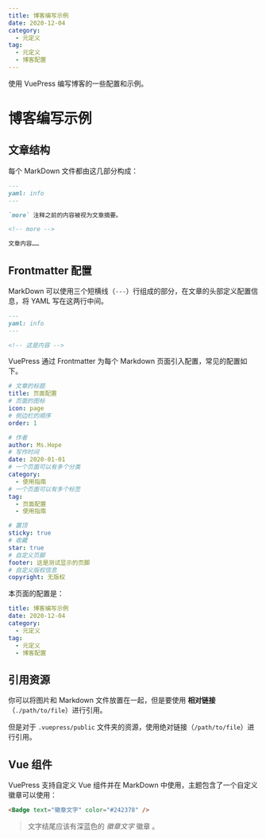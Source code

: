```yaml
---
title: 博客编写示例
date: 2020-12-04
category:
  - 元定义
tag:
  - 元定义
  - 博客配置
---
```


使用 VuePress 编写博客的一些配置和示例。

<!-- more -->

# 博客编写示例

## 文章结构

每个 MarkDown 文件都由这几部分构成：

```markdown
---
yaml: info
---

`more` 注释之前的内容被视为文章摘要。

<!-- more -->

文章内容……
```

## Frontmatter 配置

MarkDown 可以使用三个短横线（`---`）行组成的部分，在文章的头部定义配置信息，将 YAML 写在这两行中间。

```markdown
---
yaml: info
---

<!-- 这是内容 -->
```

VuePress 通过 Frontmatter 为每个 Markdown 页面引入配置，常见的配置如下。

```yaml
# 文章的标题
title: 页面配置
# 页面的图标
icon: page
# 侧边栏的顺序
order: 1

# 作者
author: Ms.Hope
# 写作时间
date: 2020-01-01
# 一个页面可以有多个分类
category:
  - 使用指南
# 一个页面可以有多个标签
tag:
  - 页面配置
  - 使用指南

# 置顶
sticky: true
# 收藏
star: true
# 自定义页脚
footer: 这是测试显示的页脚
# 自定义版权信息
copyright: 无版权
```

本页面的配置是：

```yaml
title: 博客编写示例
date: 2020-12-04
category:
  - 元定义
tag:
  - 元定义
  - 博客配置
```

## 引用资源

你可以将图片和 Markdown 文件放置在一起，但是要使用 **相对链接**（`./path/to/file`）进行引用。

但是对于 `.vuepress/public` 文件夹的资源，使用绝对链接（`/path/to/file`）进行引用。

## Vue 组件

VuePress 支持自定义 Vue 组件并在 MarkDown 中使用，主题包含了一个自定义徽章可以使用：

```markdown
<Badge text="徽章文字" color="#242378" />
```

> 文字结尾应该有深蓝色的 *徽章文字* 徽章 <Badge text="徽章文字" /> 。
